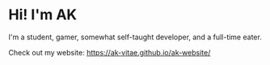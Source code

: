 # Hi! I'm AK

I'm a student, gamer, somewhat self-taught developer, and a full-time eater.

Check out my website: https://ak-vitae.github.io/ak-website/
